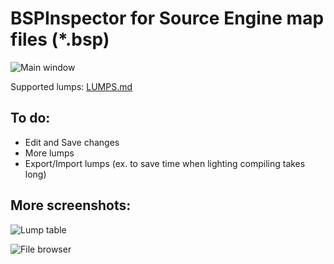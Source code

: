 # BSPInspector for Source Engine map files (*.bsp)

![Main window](https://raw.githubusercontent.com/antimYT/BSPInspector/master/_screenshots/0.png "Main window")

Supported lumps: [LUMPS.md](https://github.com/antimYT/BSPInspector/blob/master/LUMPS.md "LUMPS.md")

## To do:
- Edit and Save changes
- More lumps
- Export/Import lumps (ex. to save time when lighting compiling takes long)

## More screenshots:
![Lump table](https://raw.githubusercontent.com/antimYT/BSPInspector/master/_screenshots/1.png "Lump table")

![File browser](https://raw.githubusercontent.com/antimYT/BSPInspector/master/_screenshots/2.png "File browser")